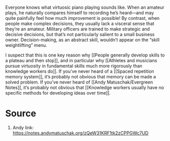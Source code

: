 Everyone knows what virtuosic piano playing sounds like. When an amateur plays, he naturally compares himself to recording he’s heard—and may quite painfully feel how much improvement is possible! By contrast, when people make complex decisions, they usually lack a visceral sense that they’re an amateur. Military officers are trained to make strategic and decisive decisions, but that’s not particularly salient to a small business owner. Decision-making, as an abstract skill, wouldn’t appear on the “skill weightlifting” menu.

I suspect that this is one key reason why [[People generally develop skills to a plateau and then stop]], and in particular why [[Athletes and musicians pursue virtuosity in fundamental skills much more rigorously than knowledge workers do]]. If you’ve never heard of a [[Spaced repetition memory system]], it’s probably not obvious that memory can be made a solved problem. If you’ve never heard of [[Andy Matuschak/Evergreen Notes]], it’s probably not obvious that [[Knowledge workers usually have no specific methods for developing ideas over time]].

# Source
1. Andy link: https://notes.andymatuschak.org/zQeW31KRF1tk2zCPPGWc7UD